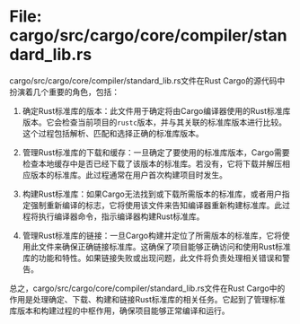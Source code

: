 # File: cargo/src/cargo/core/compiler/standard_lib.rs

cargo/src/cargo/core/compiler/standard_lib.rs文件在Rust Cargo的源代码中扮演着几个重要的角色，包括：

1. 确定Rust标准库的版本：此文件用于确定将由Cargo编译器使用的Rust标准库版本。它会检查当前项目的`rustc`版本，并与其关联的标准库版本进行比较。这个过程包括解析、匹配和选择正确的标准库版本。

2. 管理Rust标准库的下载和缓存：一旦确定了要使用的标准库版本，Cargo需要检查本地缓存中是否已经下载了该版本的标准库。若没有，它将下载并解压相应版本的标准库。此过程通常在用户首次构建项目时发生。

3. 构建Rust标准库：如果Cargo无法找到或下载所需版本的标准库，或者用户指定强制重新编译的标志，它将使用该文件来告知编译器重新构建标准库。此过程将执行编译器命令，指示编译器构建Rust标准库。

4. 管理Rust标准库的链接：一旦Cargo构建并定位了所需版本的标准库，它将使用此文件来确保正确链接标准库。这确保了项目能够正确访问和使用Rust标准库的功能和特性。如果链接失败或出现问题，此文件将负责处理相关错误和警告。

总之，cargo/src/cargo/core/compiler/standard_lib.rs文件在Rust Cargo中的作用是处理确定、下载、构建和链接Rust标准库的相关任务。它起到了管理标准库版本和构建过程的中枢作用，确保项目能够正常编译和运行。

